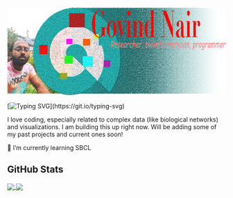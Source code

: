 [![Govind Nair header](https://raw.githubusercontent.com/gogothegreen/gogothegreen/main/assets/header1_5.png "Header")](https://dev.to/gogothegreen)

[![Typing SVG](https://readme-typing-svg.herokuapp.com/?color=%2340A597&size=30&width=800&lines=Welcome+to+my+github+profile;I+like+extracting+meaning+from+data!)](https://git.io/typing-svg)

I love coding, especially related to complex data (like biological networks) and visualizations. I am building this up right now. Will be adding some of my past projects and current ones soon!

🌱 I’m currently learning SBCL

## GitHub Stats

[//]: # "from https://github.com/anuraghazra/github-readme-stats"

<a href="https://github.com/gogothegreen/gogothegreen">
  <img align="center" src="https://github-readme-stats.vercel.app/api/top-langs/?username=gogothegreen&hide=tex&layout=compact&title_color=ffffff&text_color=c9cacc&icon_color=2bbc8a&bg_color=1d1f21" />
</a>
<a href="https://github.com/gogothegreen/gogothegreen">
  <img align="center" src="https://github-readme-stats.vercel.app/apiusername=gogothegreen&show_icons=true&theme=synthwave" />
</a>

<!--
**gogothegreen/gogothegreen** is a ✨ _special_ ✨ repository because its `README.md` (this file) appears on your GitHub profile.

Here are some ideas to get you started:

- 🔭 I’m currently working on ...
- 🌱 I’m currently learning ...
- 👯 I’m looking to collaborate on ...
- 🤔 I’m looking for help with ...
- 💬 Ask me about ...
- 📫 How to reach me: ...
- 😄 Pronouns: ...
- ⚡ Fun fact: ...
-->
